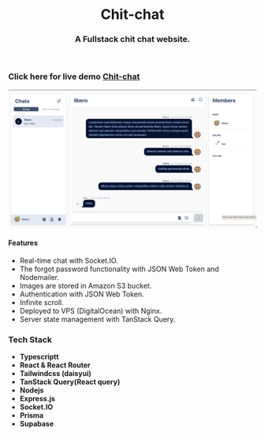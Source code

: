 <!-- PROJECT LOGO -->
<p align="center">

  <h1 align="center">Chit-chat</h1>

  <h3 align="center">
   A Fullstack chit chat website.
  </h3>
 <br />
 
 ### Click here for live demo   <a href="https://www.chitchat.lat/">Chit-chat</a>

</p>

![alt text](https://github.com/janghanp/chit-chat/blob/main/images/screenshot.png?raw=true)


#### Features

- Real-time chat with Socket.IO.
- The forgot password functionality with JSON Web Token and Nodemailer.
- Images are stored in Amazon S3 bucket.
- Authentication with JSON Web Token.
- Infinite scroll.
- Deployed to VPS (DigitalOcean) with Nginx.
- Server state management with TanStack Query.

### Tech Stack

- **Typescriptt**
- **React & React Router**
- **Tailwindcss (daisyui)**
- **TanStack Query(React query)**
- **Nodejs**
- **Express.js**
- **Socket.IO**
- **Prisma**
- **Supabase**